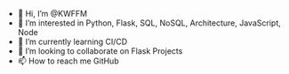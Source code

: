 - 👋 Hi, I’m @KWFFM
- 👀 I’m interested in Python, Flask, SQL, NoSQL, Architecture, JavaScript, Node
- 🌱 I’m currently learning CI/CD
- 💞️ I’m looking to collaborate on Flask Projects
- 📫 How to reach me GitHub

<!---
KWFFM/KWFFM is a ✨ special ✨ repository because its `README.md` (this file) appears on your GitHub profile.
You can click the Preview link to take a look at your changes.
--->
